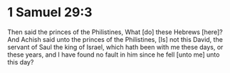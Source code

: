 # 1 Samuel 29:3

Then said the princes of the Philistines, What [do] these Hebrews [here]? And Achish said unto the princes of the Philistines, [Is] not this David, the servant of Saul the king of Israel, which hath been with me these days, or these years, and I have found no fault in him since he fell [unto me] unto this day?